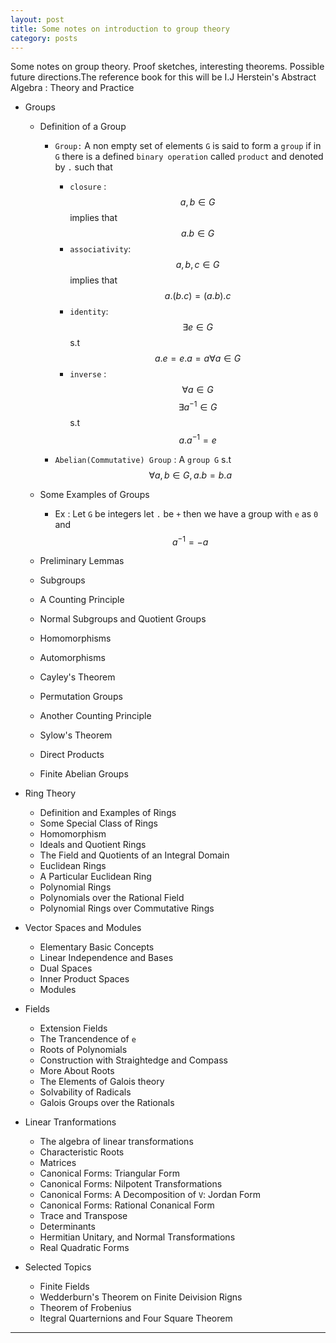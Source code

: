 ```yaml
---
layout: post
title: Some notes on introduction to group theory 
category: posts
---
```


Some notes on group theory. Proof sketches, interesting
theorems. Possible future directions.The reference book for this will
be I.J Herstein's Abstract Algebra : Theory and Practice

* Groups
  * Definition of a Group
    * `Group:` A non empty set of elements `G` is said to form a `group`
      if in `G` there is a defined `binary operation` called `product`
      and denoted by `.` such that
        * `closure` : $$ a,b \in G $$ implies that $$ a.b \in G $$
        * `associativity`:$$ a,b,c \in G $$ implies that $$ a.(b.c) = (a.b).c $$
        * `identity`: $$ \exists e \in G $$ s.t $$ a.e = e.a = a \forall a \in G $$
        * `inverse` : $$\forall a \in G $$ $$ \exists a^{-1} \in G $$ s.t $$ a.a^{-1} = e $$
        
    * `Abelian(Commutative) Group` : A `group G` s.t $$ \forall a,b \in G , a.b = b.a $$

  * Some Examples of Groups
    * Ex : Let `G` be integers let `.` be `+` then we have a group
      with `e` as `0` and $$a^{-1} = -a$$
    
  * Preliminary Lemmas
  * Subgroups
  * A Counting Principle
  * Normal Subgroups and Quotient Groups
  * Homomorphisms
  * Automorphisms
  * Cayley's Theorem
  * Permutation Groups
  * Another Counting Principle
  * Sylow's Theorem
  * Direct Products
  * Finite Abelian Groups

* Ring Theory
  * Definition and Examples of Rings
  * Some Special Class of Rings
  * Homomorphism
  * Ideals and Quotient Rings
  * The Field and Quotients of an Integral Domain
  * Euclidean Rings
  * A Particular Euclidean Ring
  * Polynomial Rings
  * Polynomials over the Rational Field
  * Polynomial Rings over Commutative Rings

* Vector Spaces and Modules
  * Elementary Basic Concepts
  * Linear Independence and Bases
  * Dual Spaces
  * Inner Product Spaces
  * Modules

* Fields
  * Extension Fields
  * The Trancendence of `e`
  * Roots of Polynomials
  * Construction with Straightedge and Compass
  * More About Roots
  * The Elements of Galois theory
  * Solvability of Radicals
  * Galois Groups over the Rationals

* Linear Tranformations
  * The algebra of linear transformations
  * Characteristic Roots
  * Matrices
  * Canonical Forms: Triangular Form
  * Canonical Forms: Nilpotent Transformations
  * Canonical Forms: A Decomposition of `V`: Jordan Form
  * Canonical Forms: Rational Conanical Form
  * Trace and Transpose
  * Determinants
  * Hermitian Unitary, and Normal Transformations
  * Real Quadratic Forms
  
* Selected Topics
  * Finite Fields
  * Wedderburn's Theorem on Finite Deivision Rigns
  * Theorem of Frobenius
  * Itegral Quarternions and Four Square Theorem



--- 
[herstein]: http://abstract.ups.edu/download/aata-20110810.pdf

